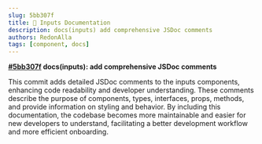 ```yaml
---
slug: 5bb307f
title: 📕 Inputs Documentation
description: docs(inputs) add comprehensive JSDoc comments
authors: RedonAlla
tags: [component, docs]
---
```


**[#5bb307f](https://github.com/RedonAlla/flexnative/commit/5bb307f) docs(inputs): add comprehensive JSDoc comments**

This commit adds detailed JSDoc comments to the inputs components, enhancing code readability and developer understanding. These comments describe the purpose of components, types, interfaces, props, methods, and provide information on styling and behavior. By including this documentation, the codebase becomes more maintainable and easier for new developers to understand, facilitating a better development workflow and more efficient onboarding.

